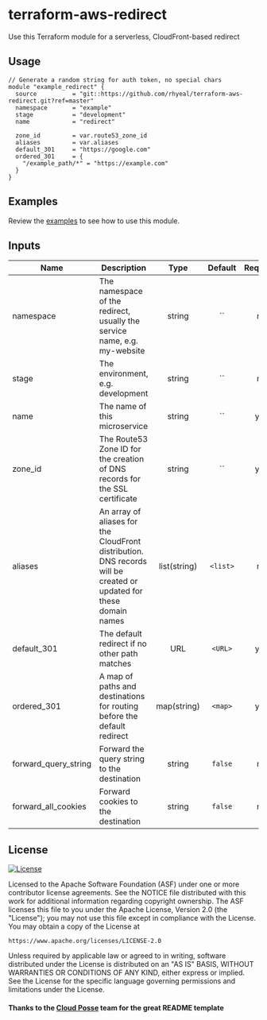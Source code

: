 # terraform-aws-redirect
Use this Terraform module for a serverless, CloudFront-based redirect

## Usage

```hcl
// Generate a random string for auth token, no special chars
module "example_redirect" {
  source          = "git::https://github.com/rhyeal/terraform-aws-redirect.git?ref=master"
  namespace       = "example"
  stage           = "development"
  name            = "redirect"

  zone_id         = var.route53_zone_id
  aliases         = var.aliases
  default_301     = "https://google.com"
  ordered_301     = {
    "/example_path/*" = "https://example.com"
  }
}
```

## Examples

Review the [examples](examples/) to see how to use this module.


## Inputs
| Name | Description | Type | Default | Required |
|------|-------------|:----:|:-----:|:-----:|
|namespace|The namespace of the redirect, usually the service name, e.g. my-website|string|``|no|
|stage|The environment, e.g. development|string|``|no|
|name|The name of this microservice|string|``|yes|
|zone_id|The Route53 Zone ID for the creation of DNS records for the SSL certificate|string|``|yes|
|aliases|An array of aliases for the CloudFront distribution. DNS records will be created or updated for these domain names|list(string)|`<list>`|no|
|default_301|The default redirect if no other path matches|URL|`<URL>`|yes|
|ordered_301|A map of paths and destinations for routing before the default redirect|map(string)|`<map>`|yes|
|forward_query_string|Forward the query string to the destination|string|`false`|no|
|forward_all_cookies|Forward cookies to the destination|string|`false`|no|

## License 

[![License](https://img.shields.io/badge/License-Apache%202.0-blue.svg)](https://opensource.org/licenses/Apache-2.0) 

Licensed to the Apache Software Foundation (ASF) under one
or more contributor license agreements.  See the NOTICE file
distributed with this work for additional information
regarding copyright ownership.  The ASF licenses this file
to you under the Apache License, Version 2.0 (the
"License"); you may not use this file except in compliance
with the License.  You may obtain a copy of the License at

    https://www.apache.org/licenses/LICENSE-2.0

Unless required by applicable law or agreed to in writing,
software distributed under the License is distributed on an
"AS IS" BASIS, WITHOUT WARRANTIES OR CONDITIONS OF ANY
KIND, either express or implied.  See the License for the
specific language governing permissions and limitations
under the License.

#### Thanks to the [Cloud Posse](https://cloudposse.com/) team for the great README template